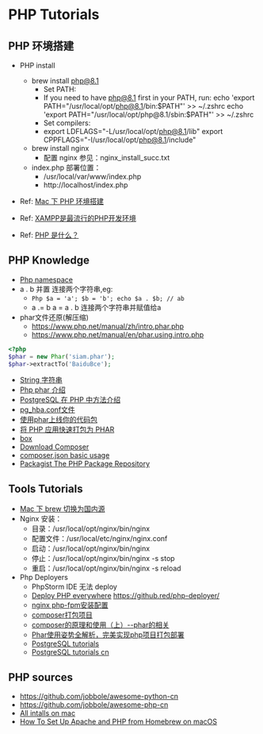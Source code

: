 # PHP Tutorials

## PHP 环境搭建
- PHP install 
  - brew install php@8.1
    - Set PATH:
    - If you need to have php@8.1 first in your PATH, run:
      echo 'export PATH="/usr/local/opt/php@8.1/bin:$PATH"' >> ~/.zshrc
      echo 'export PATH="/usr/local/opt/php@8.1/sbin:$PATH"' >> ~/.zshrc
    - Set compilers:
    - export LDFLAGS="-L/usr/local/opt/php@8.1/lib"
      export CPPFLAGS="-I/usr/local/opt/php@8.1/include"
  - brew install nginx 
    - 配置 nginx 参见：nginx_install_succ.txt
  - index.php 部署位置：
    - /usr/local/var/www/index.php
    - http://localhost/index.php

- Ref: [Mac 下 PHP 环境搭建](https://www.cnblogs.com/duyuanshang/p/php_dev_m1.html)
- Ref: [XAMPP是最流行的PHP开发环境](https://www.apachefriends.org/zh_cn/index.html)
- Ref: [PHP 是什么？](https://www.php.net/manual/zh/intro-whatis.php)


## PHP Knowledge
- [Php namespace](https://www.runoob.com/php/php-namespace.html)
- a . b 并置 连接两个字符串,eg: 
  - ```Php $a = 'a'; $b = 'b'; echo $a . $b; // ab```
  - a .= b  a = a . b 连接两个字符串并赋值给a
- phar文件还原(解压缩)
  - https://www.php.net/manual/zh/intro.phar.php
  - https://www.php.net/manual/en/phar.using.intro.php
```Php
<?php 
$phar = new Phar('siam.phar');  
$phar->extractTo('BaiduBce');
```
  - [String 字符串](https://www.php.net/manual/zh/language.types.string.php)
  - [Php phar 介绍](https://www.php.net/manual/zh/book.phar.php)
  - [PostgreSQL 在 PHP 中方法介绍](https://www.php.net/manual/en/book.pgsql.php)
  - [pg_hba.conf文件](http://www.postgres.cn/docs/9.4/auth-pg-hba-conf.html)
  - [使用phar上线你的代码包](https://segmentfault.com/a/1190000002166235)
  - [将 PHP 应用快速打包为 PHAR](https://learnku.com/articles/22370)
  - [box](https://github.com/box-project/box)
  - [Download Composer](https://getcomposer.org/download/)
  - [composer.json basic usage](https://getcomposer.org/doc/01-basic-usage.md)
  - [Packagist The PHP Package Repository](https://packagist.org/)

## Tools Tutorials
- [Mac 下 brew 切换为国内源](https://cloud.tencent.com/developer/article/1614039)
- Nginx 安装：
  - 目录：/usr/local/opt/nginx/bin/nginx
  - 配置文件：/usr/local/etc/nginx/nginx.conf
  - 启动：/usr/local/opt/nginx/bin/nginx
  - 停止：/usr/local/opt/nginx/bin/nginx -s stop
  - 重启：/usr/local/opt/nginx/bin/nginx -s reload
- Php Deployers
  - PhpStorm IDE 无法 deploy
  - [Deploy PHP everywhere](https://deployer.org/) https://github.red/php-deployer/
  - [nginx php-fpm安装配置](https://wizardforcel.gitbooks.io/nginx-doc/content/Text/6.5_nginx_php_fpm.html)
  - [composer打包项目](https://www.jianshu.com/p/0702d5376fe7)
  - [composer的原理和使用（上）--phar的相关](https://www.jianshu.com/p/796eff32046c)
  - [Phar使用姿势全解析，完美实现php项目打包部署](http://www.veiking.cn/blog/1072-page.html)
  - [PostgreSQL tutorials](https://www.tutorialspoint.com/postgresql/postgresql_environment.htm)
  - [PostgreSQL tutorials cn](https://www.runoob.com/postgresql/postgresql-syntax.html)

## PHP sources
  - https://github.com/jobbole/awesome-python-cn
  - https://github.com/jobbole/awesome-php-cn
  - [All intalls on mac](https://www.javatpoint.com/how-to-install-apache-on-mac)
  - [How To Set Up Apache and PHP from Homebrew on macOS](https://www.git-tower.com/blog/apache-on-macos/)